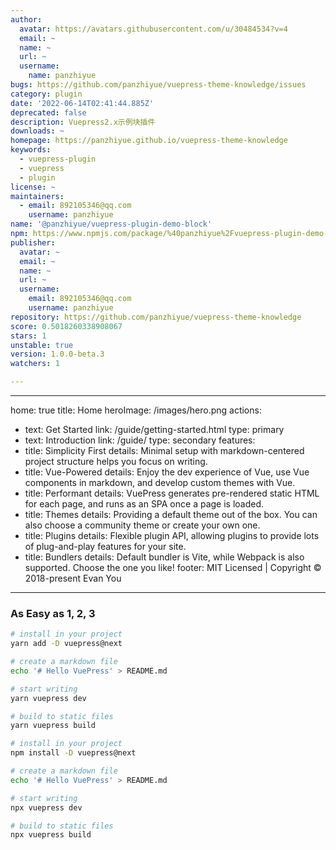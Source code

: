 ```yaml
---
author:
  avatar: https://avatars.githubusercontent.com/u/30484534?v=4
  email: ~
  name: ~
  url: ~
  username:
    name: panzhiyue
bugs: https://github.com/panzhiyue/vuepress-theme-knowledge/issues
category: plugin
date: '2022-06-14T02:41:44.885Z'
deprecated: false
description: Vuepress2.x示例块插件
downloads: ~
homepage: https://panzhiyue.github.io/vuepress-theme-knowledge
keywords:
  - vuepress-plugin
  - vuepress
  - plugin
license: ~
maintainers:
  - email: 892105346@qq.com
    username: panzhiyue
name: '@panzhiyue/vuepress-plugin-demo-block'
npm: https://www.npmjs.com/package/%40panzhiyue%2Fvuepress-plugin-demo-block
publisher:
  avatar: ~
  email: ~
  name: ~
  url: ~
  username:
    email: 892105346@qq.com
    username: panzhiyue
repository: https://github.com/panzhiyue/vuepress-theme-knowledge
score: 0.5018260338908067
stars: 1
unstable: true
version: 1.0.0-beta.3
watchers: 1

---
```


---
home: true
title: Home
heroImage: /images/hero.png
actions:
  - text: Get Started
    link: /guide/getting-started.html
    type: primary
  - text: Introduction
    link: /guide/
    type: secondary
features:
  - title: Simplicity First
    details: Minimal setup with markdown-centered project structure helps you focus on writing.
  - title: Vue-Powered
    details: Enjoy the dev experience of Vue, use Vue components in markdown, and develop custom themes with Vue.
  - title: Performant
    details: VuePress generates pre-rendered static HTML for each page, and runs as an SPA once a page is loaded.
  - title: Themes
    details: Providing a default theme out of the box. You can also choose a community theme or create your own one.
  - title: Plugins
    details: Flexible plugin API, allowing plugins to provide lots of plug-and-play features for your site. 
  - title: Bundlers
    details: Default bundler is Vite, while Webpack is also supported. Choose the one you like!
footer: MIT Licensed | Copyright © 2018-present Evan You
---

### As Easy as 1, 2, 3

<CodeGroup>
  <CodeGroupItem title="YARN" active>

```bash
# install in your project
yarn add -D vuepress@next

# create a markdown file
echo '# Hello VuePress' > README.md

# start writing
yarn vuepress dev

# build to static files
yarn vuepress build
```

  </CodeGroupItem>

  <CodeGroupItem title="NPM">
  
```bash
# install in your project
npm install -D vuepress@next

# create a markdown file
echo '# Hello VuePress' > README.md

# start writing
npx vuepress dev

# build to static files
npx vuepress build
```

  </CodeGroupItem>
</CodeGroup>
